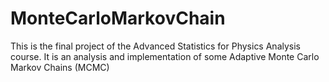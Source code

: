 # MonteCarloMarkovChain
This is the final project of the Advanced Statistics for Physics Analysis course. It is an analysis and implementation of some Adaptive Monte Carlo Markov Chains (MCMC)
